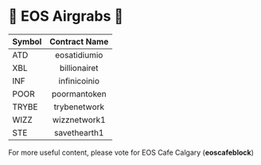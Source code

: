 # 🚀 EOS Airgrabs  🚀

| Symbol        | Contract Name |
| ------------- |:-------------:|
| ATD           | eosatidiumio  |
| XBL           | billionairet  |
| INF           | infinicoinio  |
| POOR          | poormantoken  |
| TRYBE         | trybenetwork  |
| WIZZ          | wizznetwork1  |
| STE           | savethearth1  |

For more useful content, please vote for EOS Cafe Calgary (**eoscafeblock**)

